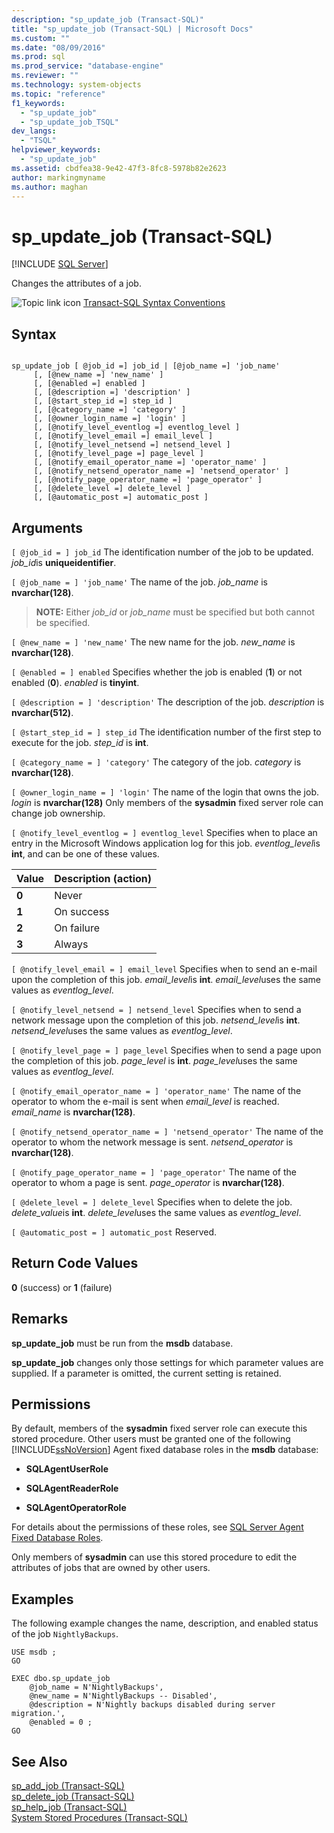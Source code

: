 ```yaml
---
description: "sp_update_job (Transact-SQL)"
title: "sp_update_job (Transact-SQL) | Microsoft Docs"
ms.custom: ""
ms.date: "08/09/2016"
ms.prod: sql
ms.prod_service: "database-engine"
ms.reviewer: ""
ms.technology: system-objects
ms.topic: "reference"
f1_keywords: 
  - "sp_update_job"
  - "sp_update_job_TSQL"
dev_langs: 
  - "TSQL"
helpviewer_keywords: 
  - "sp_update_job"
ms.assetid: cbdfea38-9e42-47f3-8fc8-5978b82e2623
author: markingmyname
ms.author: maghan
---
```

# sp_update_job (Transact-SQL)
[!INCLUDE [SQL Server](../../includes/applies-to-version/sqlserver.md)]

  Changes the attributes of a job.  
  

  
 ![Topic link icon](../../database-engine/configure-windows/media/topic-link.gif "Topic link icon") [Transact-SQL Syntax Conventions](../../t-sql/language-elements/transact-sql-syntax-conventions-transact-sql.md)  
  
## Syntax  
  
```  
  
sp_update_job [ @job_id =] job_id | [@job_name =] 'job_name'  
     [, [@new_name =] 'new_name' ]   
     [, [@enabled =] enabled ]  
     [, [@description =] 'description' ]   
     [, [@start_step_id =] step_id ]  
     [, [@category_name =] 'category' ]   
     [, [@owner_login_name =] 'login' ]  
     [, [@notify_level_eventlog =] eventlog_level ]  
     [, [@notify_level_email =] email_level ]  
     [, [@notify_level_netsend =] netsend_level ]  
     [, [@notify_level_page =] page_level ]  
     [, [@notify_email_operator_name =] 'operator_name' ]  
     [, [@notify_netsend_operator_name =] 'netsend_operator' ]  
     [, [@notify_page_operator_name =] 'page_operator' ]  
     [, [@delete_level =] delete_level ]   
     [, [@automatic_post =] automatic_post ]  
```  
  
## Arguments  
`[ @job_id = ] job_id`
 The identification number of the job to be updated. *job_id*is **uniqueidentifier**.  
  
`[ @job_name = ] 'job_name'`
 The name of the job. *job_name* is **nvarchar(128)**.  
  
> **NOTE:** Either *job_id* or *job_name* must be specified but both cannot be specified.  
  
`[ @new_name = ] 'new_name'`
 The new name for the job. *new_name* is **nvarchar(128)**.  
  
`[ @enabled = ] enabled`
 Specifies whether the job is enabled (**1**) or not enabled (**0**). *enabled* is **tinyint**.  
  
`[ @description = ] 'description'`
 The description of the job. *description* is **nvarchar(512)**.  
  
`[ @start_step_id = ] step_id`
 The identification number of the first step to execute for the job. *step_id* is **int**.  
  
`[ @category_name = ] 'category'`
 The category of the job. *category* is **nvarchar(128)**.  
  
`[ @owner_login_name = ] 'login'`
 The name of the login that owns the job. *login* is **nvarchar(128)** Only members of the **sysadmin** fixed server role can change job ownership.  
  
`[ @notify_level_eventlog = ] eventlog_level`
 Specifies when to place an entry in the Microsoft Windows application log for this job. *eventlog_level*is **int**, and can be one of these values.  
  
|Value|Description (action)|  
|-----------|----------------------------|  
|**0**|Never|  
|**1**|On success|  
|**2**|On failure|  
|**3**|Always|  
  
`[ @notify_level_email = ] email_level`
 Specifies when to send an e-mail upon the completion of this job. *email_level*is **int**. *email_level*uses the same values as *eventlog_level*.  
  
`[ @notify_level_netsend = ] netsend_level`
 Specifies when to send a network message upon the completion of this job. *netsend_level*is **int**. *netsend_level*uses the same values as *eventlog_level*.  
  
`[ @notify_level_page = ] page_level`
 Specifies when to send a page upon the completion of this job. *page_level* is **int**. *page_level*uses the same values as *eventlog_level*.  
  
`[ @notify_email_operator_name = ] 'operator_name'`
 The name of the operator to whom the e-mail is sent when *email_level* is reached. *email_name* is **nvarchar(128)**.  
  
`[ @notify_netsend_operator_name = ] 'netsend_operator'`
 The name of the operator to whom the network message is sent. *netsend_operator* is **nvarchar(128)**.  
  
`[ @notify_page_operator_name = ] 'page_operator'`
 The name of the operator to whom a page is sent. *page_operator* is **nvarchar(128)**.  
  
`[ @delete_level = ] delete_level`
 Specifies when to delete the job. *delete_value*is **int**. *delete_level*uses the same values as *eventlog_level*.  
  
`[ @automatic_post = ] automatic_post`
 Reserved.  
  
## Return Code Values  
 **0** (success) or **1** (failure)  
  
## Remarks  
 **sp_update_job** must be run from the **msdb** database.  
  
 **sp_update_job** changes only those settings for which parameter values are supplied. If a parameter is omitted, the current setting is retained.  
  
## Permissions  
 By default, members of the **sysadmin** fixed server role can execute this stored procedure. Other users must be granted one of the following [!INCLUDE[ssNoVersion](../../includes/ssnoversion-md.md)] Agent fixed database roles in the **msdb** database:  
  
-   **SQLAgentUserRole**  
  
-   **SQLAgentReaderRole**  
  
-   **SQLAgentOperatorRole**  
  
 For details about the permissions of these roles, see [SQL Server Agent Fixed Database Roles](../../ssms/agent/sql-server-agent-fixed-database-roles.md).  
  
 Only members of **sysadmin** can use this stored procedure to edit the attributes of jobs that are owned by other users.  
  
## Examples  
 The following example changes the name, description, and enabled status of the job `NightlyBackups`.  
  
```  
USE msdb ;  
GO  
  
EXEC dbo.sp_update_job  
    @job_name = N'NightlyBackups',  
    @new_name = N'NightlyBackups -- Disabled',  
    @description = N'Nightly backups disabled during server migration.',  
    @enabled = 0 ;  
GO  
```  
  
## See Also  
 [sp_add_job &#40;Transact-SQL&#41;](../../relational-databases/system-stored-procedures/sp-add-job-transact-sql.md)   
 [sp_delete_job &#40;Transact-SQL&#41;](../../relational-databases/system-stored-procedures/sp-delete-job-transact-sql.md)   
 [sp_help_job &#40;Transact-SQL&#41;](../../relational-databases/system-stored-procedures/sp-help-job-transact-sql.md)   
 [System Stored Procedures &#40;Transact-SQL&#41;](../../relational-databases/system-stored-procedures/system-stored-procedures-transact-sql.md)  
  
  
